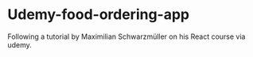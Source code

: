 # Udemy-food-ordering-app
Following a tutorial by Maximilian Schwarzmüller on his React course via udemy.
